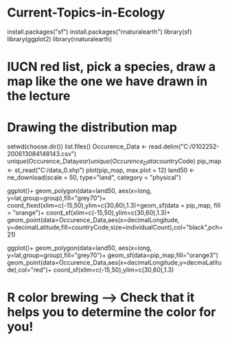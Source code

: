 # Current-Topics-in-Ecology

install.packages("sf")
install.packages("rnaturalearth")
library(sf)
library(ggplot2)
library(rnaturalearth)

# IUCN red list, pick a species, draw a map like the one we have drawn in the lecture

# Drawing the distribution map

setwd(choose.dir())
list.files()
Occurence_Data <- read.delim("C:/0102252-200613084148143.csv")
unique(Occurence_Data$year)
unique(Occurence_Data$countryCode)
pip_map <- st_read("C:/data_0.shp")
plot(pip_map, max.plot = 12)
land50 <- ne_download(scale = 50, type="land", category = "physical")

ggplot()+
  geom_polygon(data=land50, aes(x=long, y=lat,group=group),fill="grey70")+
  coord_fixed(xlim=c(-15,50),ylim=c(30,60),1.3)+geom_sf(data = pip_map, fill = "orange")+
  coord_sf(xlim=c(-15,50),ylim=c(30,60),1.3)+
  geom_point(data=Occurence_Data,aes(x=decimalLongitude, y=decimalLatitude,fill=countryCode,size=individualCount),col="black",pch=21)


ggplot()+
  geom_polygon(data=land50, aes(x=long, y=lat,group=group),fill="grey70")+
  geom_sf(data=pip_map,fill="orange3")
  geom_point(data=Occurence_Data,aes(x=decimalLongitude,y=decmaLatitude),col="red")+
  coord_sf(xlim=c(-15,50),ylim=c(30,60),1.3)
  
  
  # R color brewing --> Check that it helps you to determine the color for you!

